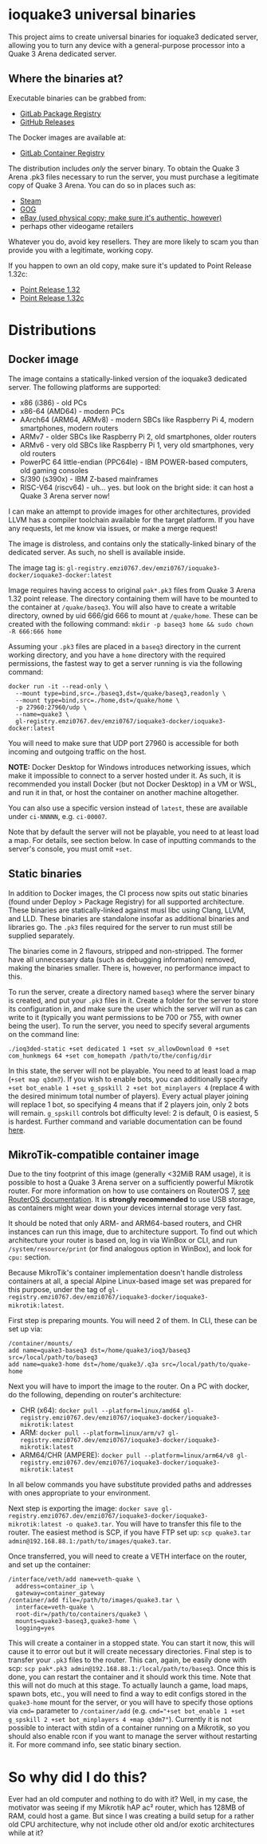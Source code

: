 # ioquake3 universal binaries
This project aims to create universal binaries for ioquake3 dedicated server, allowing you to turn any device with a
general-purpose processor into a Quake 3 Arena dedicated server. 

## Where the binaries at?
Executable binaries can be grabbed from:
- [GitLab Package Registry][0]
- [GitHub Releases][1]

The Docker images are available at:
- [GitLab Container Registry][2]

The distribution includes *only* the server binary. To obtain the Quake 3 Arena .pk3 files necessary to run the server,
you must purchase a legitimate copy of Quake 3 Arena. You can do so in places such as:
- [Steam][5]
- [GOG][6]
- [eBay (used physical copy; make sure it's authentic, however)][7]
- perhaps other videogame retailers

Whatever you do, avoid key resellers. They are more likely to scam you than provide you with a legitimate, working
copy.

If you happen to own an old copy, make sure it's updated to Point Release 1.32c:
- [Point Release 1.32][8]
- [Point Release 1.32c][9]

# Distributions
## Docker image
The image contains a statically-linked version of the ioquake3 dedicated server. The following platforms are supported:
- x86 (i386) - old PCs
- x86-64 (AMD64) - modern PCs
- AArch64 (ARM64, ARMv8) - modern SBCs like Raspberry Pi 4, modern smartphones, modern routers
- ARMv7 - older SBCs like Raspberry Pi 2, old smartphones, older routers
- ARMv6 - very old SBCs like Raspberry Pi 1, very old smartphones, very old routers
- PowerPC 64 little-endian (PPC64le) - IBM POWER-based computers, old gaming consoles
- S/390 (s390x) - IBM Z-based mainframes
- RISC-V64 (riscv64) - uh... yes. but look on the bright side: it can host a Quake 3 Arena server now!

I can make an attempt to provide images for other architectures, provided LLVM has a compiler toolchain available for
the target platform. If you have any requests, let me know via issues, or make a merge request!

The image is distroless, and contains only the statically-linked binary of the dedicated server. As such, no shell is
available inside.

The image tag is: `gl-registry.emzi0767.dev/emzi0767/ioquake3-docker/ioquake3-docker:latest`

Image requires having access to original `pak*.pk3` files from Quake 3 Arena 1.32 point release. The directory
containing them will have to be mounted to the container at `/quake/baseq3`. You will also have to create a writable
directory, owned by uid 666/gid 666 to mount at `/quake/home`. These can be created with the following command:
`mkdir -p baseq3 home && sudo chown -R 666:666 home`

Assuming your `.pk3` files are placed in a `baseq3` directory in the current working directory, and you have a `home`
directory with the required permissions, the fastest way to get a server running is via the following command:

```
docker run -it --read-only \
  --mount type=bind,src=./baseq3,dst=/quake/baseq3,readonly \
  --mount type=bind,src=./home,dst=/quake/home \
  -p 27960:27960/udp \
  --name=quake3 \
  gl-registry.emzi0767.dev/emzi0767/ioquake3-docker/ioquake3-docker:latest
```

You will need to make sure that UDP port 27960 is accessible for both incoming and outgoing traffic on the host.

**NOTE:** Docker Desktop for Windows introduces networking issues, which make it impossible to connect to a server
hosted under it. As such, it is recommended you install Docker (but not Docker Desktop) in a VM or WSL, and run it in
that, or host the container on another machine altogether.

You can also use a specific version instead of `latest`, these are available under `ci-NNNNN`, e.g. `ci-00007`.

Note that by default the server will not be playable, you need to at least load a map. For details, see section below.
In case of inputting commands to the server's console, you must omit `+set`.

## Static binaries
In addition to Docker images, the CI process now spits out static binaries (found under Deploy > Package Registry) for
all supported architecture. These binaries are statically-linked against musl libc using Clang, LLVM, and LLD. These
binaries are standalone insofar as additional binaries and libraries go. The `.pk3` files required for the server to run
must still be supplied separately.

The binaries come in 2 flavours, stripped and non-stripped. The former have all unnecessary data (such as debugging
information) removed, making the binaries smaller. There is, however, no performance impact to this.

To run the server, create a directory named `baseq3` where the server binary is created, and put your `.pk3` files in
it. Create a folder for the server to store its configuration in, and make sure the user which the server will run as
can write to it (typically you want permissions to be 700 or 755, with owner being the user). To run the server, you
need to specify several arguments on the command line:

`./ioq3ded-static +set dedicated 1 +set sv_allowDownload 0 +set com_hunkmegs 64 +set com_homepath /path/to/the/config/dir`

In this state, the server will not be playable. You need to at least load a map (`+set map q3dm7`). If you wish to
enable bots, you can additionally specify `+set bot_enable 1 +set g_spskill 2 +set bot_minplayers 4` (replace 4 with the
desired minimum total number of players). Every actual player joining will replace 1 bot, so specifying 4 means that if
2 players join, only 2 bots will remain. `g_spskill` controls bot difficulty level: 2 is default, 0 is easiest, 5 is
hardest. Further command and variable documentation can be found [here][4].

## MikroTik-compatible container image
Due to the tiny footprint of this image (generally <32MiB RAM usage), it is possible to host a Quake 3 Arena server on a
sufficiently powerful Mikrotik router. For more information on how to use containers on RouterOS 7,
[see RouterOS documentation][3]. It is **strongly recommended** to
use USB storage, as containers might wear down your devices internal storage very fast.

It should be noted that only ARM- and ARM64-based routers, and CHR instances can run this image, due to architecture
support. To find out which architecture your router is based on, log in via WinBox or CLI, and run
`/system/resource/print` (or find analogous option in WinBox), and look for `cpu:` section.

Because MikroTik's container implementation doesn't handle distroless containers at all, a special Alpine Linux-based
image set was prepared for this purpose, under the tag of
`gl-registry.emzi0767.dev/emzi0767/ioquake3-docker/ioquake3-mikrotik:latest`.

First step is preparing mounts. You will need 2 of them. In CLI, these can be set up via:

```
/container/mounts/
add name=quake3-baseq3 dst=/home/quake3/ioq3/baseq3 src=/local/path/to/baseq3
add name=quake3-home dst=/home/quake3/.q3a src=/local/path/to/quake-home
```

Next you will have to import the image to the router. On a PC with docker, do the following, depending on router's
architecture:
- CHR (x64): `docker pull --platform=linux/amd64 gl-registry.emzi0767.dev/emzi0767/ioquake3-docker/ioquake3-mikrotik:latest`
- ARM: `docker pull --platform=linux/arm/v7 gl-registry.emzi0767.dev/emzi0767/ioquake3-docker/ioquake3-mikrotik:latest`
- ARM64/CHR (AMPERE): `docker pull --platform=linux/arm64/v8 gl-registry.emzi0767.dev/emzi0767/ioquake3-docker/ioquake3-mikrotik:latest`

In all below commands you have substitute provided paths and addresses with ones appropriate to your environment.

Next step is exporting the image:
`docker save gl-registry.emzi0767.dev/emzi0767/ioquake3-docker/ioquake3-mikrotik:latest -o quake3.tar`. You will have to
transfer this file to the router. The easiest method is SCP, if you have FTP set up:
`scp quake3.tar admin@192.168.88.1:/path/to/images/quake3.tar`.

Once transferred, you will need to create a VETH interface on the router, and set up the container:

```
/interface/veth/add name=veth-quake \
  address=container_ip \
  gateway=container_gateway
/container/add file=/path/to/images/quake3.tar \
  interface=veth-quake \
  root-dir=/path/to/containers/quake3 \
  mounts=quake3-baseq3,quake3-home \
  logging=yes
```

This will create a container in a stopped state. You can start it now, this will cause it to error out but it will
create necessary directories. Final step is to transfer your `.pk3` files to the router. This can, again, be easily done
with scp: `scp pak*.pk3 admin@192.168.88.1:/local/path/to/baseq3`. Once this is done, you can restart the container and
it should work this time. Note that this will not do much at this stage. To actually launch a game, load maps, spawn
bots, etc., you will need to find a way to edit configs stored in the `quake3-home` mount for the server, or you will
have to specify those options via `cmd=` parameter to `/container/add` (e.g.
`cmd="+set bot_enable 1 +set g_spskill 2 +set bot_minplayers 4 +map q3dm7"`). Currently it is not possible to interact
with stdin of a container running on a Mikrotik, so you should also enable rcon if you want to manage the server without
restarting it. For more command info, see static binary section.

# So why did I do this?
Ever had an old computer and nothing to do with it? Well, in my case, the motivator was seeing if my Mikrotik hAP ac²
router, which has 128MB of RAM, could host a game. But since I was creating a build setup for a rather old CPU
architecture, why not include other old and/or exotic architectures while at it?


[0]: https://github.com/Emzi0767/ioq3-universal/releases
[1]: https://github.com/Emzi0767/ioq3-universal/releases
[2]: https://gitlab.emzi0767.dev/Emzi0767/ioq3-universal/container_registry
[3]: https://help.mikrotik.com/docs/display/ROS/Container
[4]: http://www.joz3d.net/html/q3console.html
[5]: https://store.steampowered.com/app/2200/Quake_III_Arena/
[6]: https://www.gog.com/en/game/quake_iii_arena
[7]: https://www.ebay.com/sch/i.html?_nkw=quake+3+arena+pc
[8]: https://www.moddb.com/games/quake-iii-arena/downloads/quake-iii-arena-point-release-132-pc
[9]: https://www.moddb.com/games/quake-iii-arena/downloads/quake-iii-arena-point-release-132-to-132c-pc
